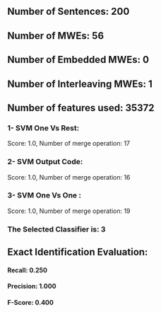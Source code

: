 ## Number of Sentences: 200
## Number of MWEs: 56

## Number of Embedded MWEs: 0

## Number of Interleaving MWEs: 1
## Number of features used: 35372

### 1- SVM One Vs Rest: 
Score: 1.0, Number of merge operation: 17
### 2- SVM Output Code: 
Score: 1.0, Number of merge operation: 16
### 3- SVM One Vs One : 
Score: 1.0, Number of merge operation: 19
### The Selected Classifier is: 3
## Exact Identification Evaluation: 
#### Recall: 0.250
#### Precision: 1.000
#### F-Score: 0.400
